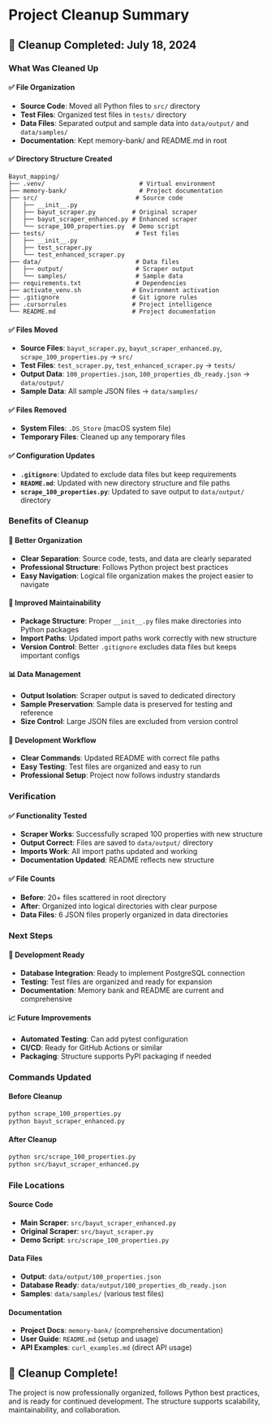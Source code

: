 # Project Cleanup Summary

## 🧹 Cleanup Completed: July 18, 2024

### What Was Cleaned Up

#### ✅ File Organization
- **Source Code**: Moved all Python files to `src/` directory
- **Test Files**: Organized test files in `tests/` directory
- **Data Files**: Separated output and sample data into `data/output/` and `data/samples/`
- **Documentation**: Kept memory-bank/ and README.md in root

#### ✅ Directory Structure Created
```
Bayut_mapping/
├── .venv/                          # Virtual environment
├── memory-bank/                    # Project documentation
├── src/                           # Source code
│   ├── __init__.py
│   ├── bayut_scraper.py          # Original scraper
│   ├── bayut_scraper_enhanced.py # Enhanced scraper
│   └── scrape_100_properties.py  # Demo script
├── tests/                         # Test files
│   ├── __init__.py
│   ├── test_scraper.py
│   └── test_enhanced_scraper.py
├── data/                          # Data files
│   ├── output/                    # Scraper output
│   └── samples/                   # Sample data
├── requirements.txt               # Dependencies
├── activate_venv.sh              # Environment activation
├── .gitignore                    # Git ignore rules
├── .cursorrules                  # Project intelligence
└── README.md                     # Project documentation
```

#### ✅ Files Moved
- **Source Files**: `bayut_scraper.py`, `bayut_scraper_enhanced.py`, `scrape_100_properties.py` → `src/`
- **Test Files**: `test_scraper.py`, `test_enhanced_scraper.py` → `tests/`
- **Output Data**: `100_properties.json`, `100_properties_db_ready.json` → `data/output/`
- **Sample Data**: All sample JSON files → `data/samples/`

#### ✅ Files Removed
- **System Files**: `.DS_Store` (macOS system file)
- **Temporary Files**: Cleaned up any temporary files

#### ✅ Configuration Updates
- **`.gitignore`**: Updated to exclude data files but keep requirements
- **`README.md`**: Updated with new directory structure and file paths
- **`scrape_100_properties.py`**: Updated to save output to `data/output/` directory

### Benefits of Cleanup

#### 🎯 Better Organization
- **Clear Separation**: Source code, tests, and data are clearly separated
- **Professional Structure**: Follows Python project best practices
- **Easy Navigation**: Logical file organization makes the project easier to navigate

#### 🔧 Improved Maintainability
- **Package Structure**: Proper `__init__.py` files make directories into Python packages
- **Import Paths**: Updated import paths work correctly with new structure
- **Version Control**: Better `.gitignore` excludes data files but keeps important configs

#### 📊 Data Management
- **Output Isolation**: Scraper output is saved to dedicated directory
- **Sample Preservation**: Sample data is preserved for testing and reference
- **Size Control**: Large JSON files are excluded from version control

#### 🚀 Development Workflow
- **Clear Commands**: Updated README with correct file paths
- **Easy Testing**: Test files are organized and easy to run
- **Professional Setup**: Project now follows industry standards

### Verification

#### ✅ Functionality Tested
- **Scraper Works**: Successfully scraped 100 properties with new structure
- **Output Correct**: Files are saved to `data/output/` directory
- **Imports Work**: All import paths updated and working
- **Documentation Updated**: README reflects new structure

#### ✅ File Counts
- **Before**: 20+ files scattered in root directory
- **After**: Organized into logical directories with clear purpose
- **Data Files**: 6 JSON files properly organized in data directories

### Next Steps

#### 🔄 Development Ready
- **Database Integration**: Ready to implement PostgreSQL connection
- **Testing**: Test files are organized and ready for expansion
- **Documentation**: Memory bank and README are current and comprehensive

#### 📈 Future Improvements
- **Automated Testing**: Can add pytest configuration
- **CI/CD**: Ready for GitHub Actions or similar
- **Packaging**: Structure supports PyPI packaging if needed

### Commands Updated

#### Before Cleanup
```bash
python scrape_100_properties.py
python bayut_scraper_enhanced.py
```

#### After Cleanup
```bash
python src/scrape_100_properties.py
python src/bayut_scraper_enhanced.py
```

### File Locations

#### Source Code
- **Main Scraper**: `src/bayut_scraper_enhanced.py`
- **Original Scraper**: `src/bayut_scraper.py`
- **Demo Script**: `src/scrape_100_properties.py`

#### Data Files
- **Output**: `data/output/100_properties.json`
- **Database Ready**: `data/output/100_properties_db_ready.json`
- **Samples**: `data/samples/` (various test files)

#### Documentation
- **Project Docs**: `memory-bank/` (comprehensive documentation)
- **User Guide**: `README.md` (setup and usage)
- **API Examples**: `curl_examples.md` (direct API usage)

## 🎉 Cleanup Complete!

The project is now professionally organized, follows Python best practices, and is ready for continued development. The structure supports scalability, maintainability, and collaboration. 